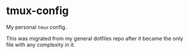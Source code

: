 tmux-config
===========

My personal `tmux` config.

This was migrated from my general dotfiles repo after it became the only file with any complexity in it.
